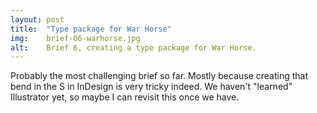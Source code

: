 ```yaml
---
layout: post
title:  "Type package for War Horse"
img:    brief-06-warhorse.jpg
alt:	Brief 6, creating a type package for War Horse.
---
```

Probably the most challenging brief so far. Mostly because creating that bend in the S in InDesign is very tricky indeed. We haven't "learned" Illustrator yet, so maybe I can revisit this once we have. 